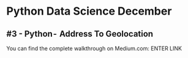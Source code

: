 # Python Data Science December
## #3 - Python -  Address To Geolocation

You can find the complete walkthrough on Medium.com:
ENTER LINK
